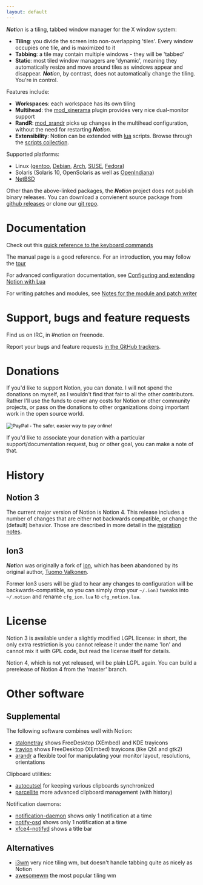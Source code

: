 ```yaml
---
layout: default
---
```


_**Not**ion_ is a tiling, tabbed window manager for the X window system:

* **Tiling**: you divide the screen into non-overlapping 'tiles'. Every window occupies one tile, and is maximized to it
* **Tabbing**: a tile may contain multiple windows - they will be 'tabbed'
* **Static**: most tiled window managers are 'dynamic', meaning they automatically resize and move around tiles as windows appear and disappear. _**Not**ion_, by contrast, does not automatically change the tiling. You're in control.

Features include:

* **Workspaces**: each workspace has its own tiling
* **Multihead**: the [mod_xinerama](https://github.com/raboof/notion/tree/master/mod_xinerama) plugin provides very nice dual-monitor support
* **RandR**: [mod_xrandr](https://github.com/raboof/notion/tree/master/mod_xrandr) picks up changes in the multihead configuration, without the need for restarting _**Not**ion_.
* **Extensibility**: Notion can be extended with [lua](https://www.lua.org/) scripts. Browse through the [scripts collection](https://github.com/raboof/notion/tree/master/contrib).

Supported platforms:

* Linux ([gentoo](https://packages.gentoo.org/packages/x11-wm/notion), [Debian](https://packages.debian.org/search?keywords=notion&searchon=names&suite=unstable&section=all), [Arch](https://www.archlinux.org/packages/?sort=&q=notion&maintainer=&last_update=&flagged=&limit=50), [SUSE](https://build.opensuse.org/package/show/X11:windowmanagers/notion), [Fedora](https://bintray.com/jsbackus/notion/fedora))
* Solaris (Solaris 10, OpenSolaris as well as [OpenIndiana](https://www.illumos.org/issues/1283))
* [NetBSD](http://pkgsrc.se/wm/notion)

Other than the above-linked packages, the _**Not**ion_ project does not publish binary releases. You can download a convienent source package from [github releases](https://github.com/raboof/notion/releases) or clone our [git repo](https://github.com/raboof/notion).

# Documentation

Check out this [quick reference to the keyboard commands](./notionkeys.html)

The manual page is a good reference. For an introduction, you may follow the [tour](tour.html)

For advanced configuration documentation, see [Configuring and extending Notion with Lua](https://raboof.github.io/notion-doc/notionconf/)

For writing patches and modules, see [Notes for the module and patch writer](https://raboof.github.io/notion-doc/notionnotes/)

# Support, bugs and feature requests

Find us on IRC, in #notion on freenode.

Report your bugs and feature requests [in the GitHub trackers](https://github.com/raboof/notion/issues).

# Donations

If you'd like to support Notion, you can donate. I will not spend the donations on myself, as I wouldn't find that fair to all the other contributors. Rather I'll use the funds to cover any costs for Notion or other community projects, or pass on the donations to other organizations doing important work in the open source world.

<div style="width: 100%; align: center">
  <form action="https://www.paypal.com/cgi-bin/webscr" method="post" target="_top">
     <input type="hidden" name="cmd" value="_s-xclick">
     <input type="hidden" name="hosted_button_id" value="3KPEBSEDFNNJ8">
     <input type="image" src="https://www.paypalobjects.com/en_US/i/btn/btn_donateCC_LG.gif" name="submit" alt="PayPal - The safer, easier way to pay online!" border="0">
     <img alt="" src="https://www.paypalobjects.com/nl_NL/i/scr/pixel.gif" width="1" height="1" border="0">
  </form>
</div>

If you'd like to associate your donation with a particular support/documentation request, bug or other goal, you can make a note of that.

# History

## Notion 3

The current major version of Notion is Notion 4.
This release includes a number of changes that are either not backwards
compatible, or change the (default) behavior. Those are described in more detail
in the [migration notes](migration.md).

## Ion3

_**Not**ion_ was originally a fork of [Ion](https://tuomov.iki.fi/software/#TOC-Ion-2000-2009-), which has been abandoned by its original author, [Tuomo Valkonen](http://tuomov.iki.fi/).

Former Ion3 users will be glad to hear any changes to configuration will be backwards-compatible, so you can simply drop your `~/.ion3` tweaks into `~/.notion` and rename `cfg_ion.lua` to `cfg_notion.lua`.

# License

Notion 3 is available under a slightly modified LGPL license: in short, the only extra restriction is you cannot release it under the name 'Ion' and cannot mix it with GPL code, but read the license itself for details.

Notion 4, which is not yet released, will be plain LGPL again. You can build a prerelease of Notion 4 from the 'master' branch.

# Other software

## Supplemental

The following software combines well with Notion: 

* [stalonetray](http://stalonetray.sourceforge.net/) shows FreeDesktop (XEmbed) and KDE trayicons
* [trayion](https://code.google.com/archive/p/trayion/) shows FreeDesktop (XEmbed) trayicons (like Qt4 and gtk2)
* [arandr](http://christian.amsuess.com/tools/arandr/) a flexible tool for manipulating your monitor layout, resolutions, orientations

Clipboard utilities:

* [autocutsel](http://www.nongnu.org/autocutsel/) for keeping various clipboards synchronized
* [parcellite](http://parcellite.sourceforge.net/) more advanced clipboard management (with history)

Notification daemons:

* [notification-daemon](https://wiki.gnome.org/NotificationDaemon) shows only 1 notification at a time
* [notify-osd](https://launchpad.net/notify-osd) shows only 1 notification at a time
* [xfce4-notifyd](https://docs.xfce.org/apps/notifyd/start) shows a title bar

## Alternatives

* [i3wm](https://i3wm.org) very nice tiling wm, but doesn't handle tabbing quite as nicely as Notion
* [awesomewm](https://awesomewm.org/) the most popular tiling wm
